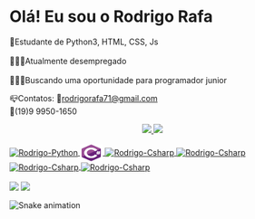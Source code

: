 # Olá! Eu sou o Rodrigo Rafa

👾Estudante de Python3, HTML, CSS, Js <br>
<br>
👨🏻‍💻Atualmente desempregado <br>
<br>
🧑🏻‍💼Buscando uma oportunidade para programador junior<br>

📪Contatos:
📧rodrigorafa71@gmail.com <br>
📱(19)9 9950-1650

<div align="center">
  <a href="https://github.com/Rorafa21">
  <img height="200em" src="https://github-readme-stats.vercel.app/api?username=Rorafa21&show_icons=true&theme=react&include_all_commits=true&count_private=true"/>
  <img height="200em" src="https://github-readme-stats.vercel.app/api/top-langs/?username=Rorafa21&hide=PowerShell,Batchfile&layout=compact&langs_count=7&theme=react"/>
</div>
  
 <div style="display: inline_block"><br>
  <img align="center" alt="Rodrigo-Python" height="30" width="40" src="https://cdn.jsdelivr.net/gh/devicons/devicon/icons/python/python-plain.svg">
  <img align="center" alt="Rodrigo-Csharp" height="30" width="40" src="https://raw.githubusercontent.com/devicons/devicon/master/icons/csharp/csharp-original.svg">
  <img align="center" alt="Rodrigo-Csharp" height="30" width="40" src="https://cdn.jsdelivr.net/gh/devicons/devicon/icons/css3/css3-original.svg">
  <img align="center" alt="Rodrigo-Csharp" height="30" width="40" src="https://cdn.jsdelivr.net/gh/devicons/devicon/icons/html5/html5-original.svg">
  <img align="center" alt="Rodrigo-Csharp" height="30" width="40" src="https://cdn.jsdelivr.net/gh/devicons/devicon/icons/javascript/javascript-original.svg">
   <img align="center" alt="Rodrigo-Csharp" height="30" width="40" src="https://cdn.jsdelivr.net/gh/devicons/devicon/icons/git/git-original.svg">
  
  
<div>
  <br>
  <a href="https://instagram.com/rosdrigu21" target="_blank"><img src="https://img.shields.io/badge/-Instagram-%23E4405F?style=for-the-badge&logo=instagram&logoColor=white" target="_blank"></a>
  <a href="https://www.linkedin.com/in/rodrigo-rafa-8b976a162" target="_blank"><img src="https://img.shields.io/badge/-LinkedIn-%230077B5?style=for-the-badge&logo=linkedin&logoColor=white" target="_blank"></a>  
 </div> 

 </div>

 ![Snake animation](https://github.com/Rorafa21/Rorafa21/blob/output/github-contribution-grid-snake.svg)
 
 </div>
